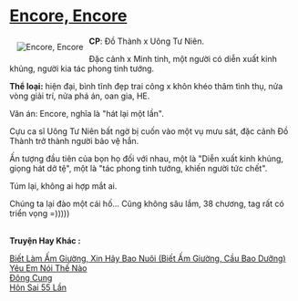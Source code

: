 <a href="https://utruyen.com/encore-encore/19390/" title="Encore, Encore"><h1>Encore, Encore</h1></a><div style="display:table"><img align="right" style="float: left; padding: 10px;" src="https://utruyen.com/images/story/200x260/encore-encore.jpg" alt="Encore, Encore"><b>CP</b>: Đồ Thành x Uông Tư Niên.<p></p>Đặc cảnh x Minh tinh, một người có diễn xuất kinh khủng, người kia tác phong tinh tướng.<p></p><b>Thể loại:</b> hiện đại, bình tĩnh đẹp trai công x khôn khéo thâm tình thụ, nửa vòng giải trí, nửa phá án, oan gia, HE.<p></p>Văn án: Encore, nghĩa là "hát lại một lần".<p></p>Cựu ca sĩ Uông Tư Niên bất ngờ bị cuốn vào một vụ mưu sát, đặc cảnh Đồ Thành trở thành người bảo vệ hắn.<p></p>Ấn tượng đầu tiên của bọn họ đối với nhau, một là "Diễn xuất kinh khủng, giọng hát dở tệ", một là "tác phong tinh tướng, khiến người tức chết".<p></p>Túm lại, không ai hợp mắt ai.<p></p>Chúng ta lại đào một cái hố... Cũng không sâu lắm, 38 chương, tag rất có triển vọng =)))))</div><p><br><b>Truyện Hay Khác :</b></p><a href="https://utruyen.com/biet-lam-am-giuong-xin-hay-bao-nuoi-biet-am-giuong-cau-bao-duong/19405/" alt="Biết Làm Ấm Giường, Xin Hãy Bao Nuôi (Biết Ấm Giường, Cầu Bao Dưỡng)">Biết Làm Ấm Giường, Xin Hãy Bao Nuôi (Biết Ấm Giường, Cầu Bao Dưỡng)</a><br/><a href="https://github.com/quanluxury/ngontinh_sac/tree/master/truyenhay/21092/" alt="Yêu Em Nói Thế Nào">Yêu Em Nói Thế Nào</a><br/><a href="https://github.com/quanluxury/truyenhot/tree/master/truyenhay/4654/" alt="Đông Cung">Đông Cung</a><br/><a href="https://github.com/quanluxury/truyenhot/tree/master/truyenhay/12042/" alt="Hôn Sai 55 Lần">Hôn Sai 55 Lần</a><br/>